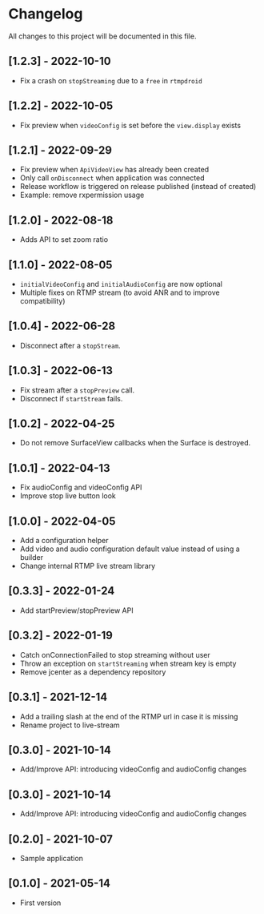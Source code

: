 # Changelog
All changes to this project will be documented in this file.

## [1.2.3] - 2022-10-10
- Fix a crash on `stopStreaming` due to a `free` in `rtmpdroid`

## [1.2.2] - 2022-10-05
- Fix preview when `videoConfig` is set before the `view.display` exists

## [1.2.1] - 2022-09-29
- Fix preview when `ApiVideoView` has already been created 
- Only call `onDisconnect` when application was connected
- Release workflow is triggered on release published (instead of created)
- Example: remove rxpermission usage

## [1.2.0] - 2022-08-18
- Adds API to set zoom ratio

## [1.1.0] - 2022-08-05
- `initialVideoConfig` and `initialAudioConfig` are now optional
- Multiple fixes on RTMP stream (to avoid ANR and to improve compatibility)

## [1.0.4] - 2022-06-28
- Disconnect after a `stopStream`.

## [1.0.3] - 2022-06-13
- Fix stream after a `stopPreview` call.
- Disconnect if `startStream` fails.

## [1.0.2] - 2022-04-25
- Do not remove SurfaceView callbacks when the Surface is destroyed.

## [1.0.1] - 2022-04-13
- Fix audioConfig and videoConfig API
- Improve stop live button look

## [1.0.0] - 2022-04-05
- Add a configuration helper
- Add video and audio configuration default value instead of using a builder
- Change internal RTMP live stream library

## [0.3.3] - 2022-01-24
- Add startPreview/stopPreview API

## [0.3.2] - 2022-01-19
- Catch onConnectionFailed to stop streaming without user
- Throw an exception on `startStreaming` when stream key is empty
- Remove jcenter as a dependency repository

## [0.3.1] - 2021-12-14
- Add a trailing slash at the end of the RTMP url in case it is missing
- Rename project to live-stream

## [0.3.0] - 2021-10-14
- Add/Improve API: introducing videoConfig and audioConfig changes

## [0.3.0] - 2021-10-14
- Add/Improve API: introducing videoConfig and audioConfig changes
  
## [0.2.0] - 2021-10-07
- Sample application

## [0.1.0] - 2021-05-14
- First version
